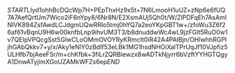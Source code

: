 $START$LIyd1ohhBcDQcWp7H+PEpThxHz9x5t+7N6LmooH1uUZ+zNp6e6fUQ7A7AefQrtUm7Wico2iF6nYpy8/6Nr8N/E2XsmAUj5Qh0t/W/ZlPDFqEh7AsAmlNIVK894ZsfAwdLCJdgmUQwRRIo5tmj0hYQ7a2eoYKpGBT1w+/zfoWu3Z6f26af61vBqnU9H6w00knfbLnp9ihvUM3T3/b8dnuddwWc4wL9jzFGlt5RuO0w1v7QEIpVPQcgSst5GlwCLoOMmOVOYRyKRmcIt0iR42A4PAIBjn/OHlwhhRGPIjhGAbQkkv7+y/x/Aky1eNlY0zBdlf53eLBk1MG1hsdNHOiXalTPrUqJf10VJpfiz5ULHfb7bjAeeFSr/m+chKfbk+3fiLrZQRBiewzx8wADTkNjyrr6bVzftYYHGTQgyA1DnwATyjimXGoUZAMkWFZs6ep$END$